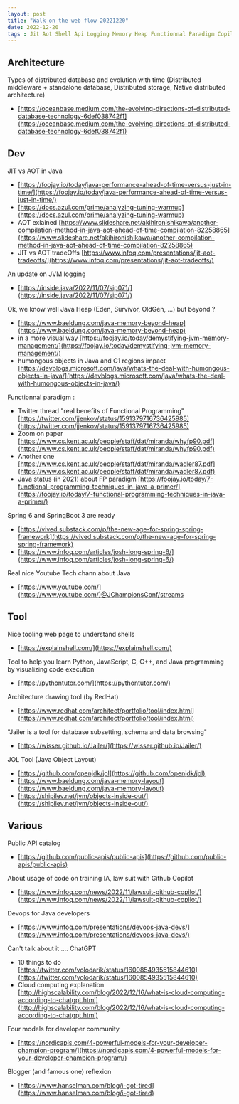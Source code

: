 ```yaml
---
layout: post
title: "Walk on the web flow 20221220"
date: 2022-12-20 
tags : Jit Aot Shell Api Logging Memory Heap Functionnal Paradigm Copilot Lawsuit Draw Architecture Spring Springboot Devops G1 Distributed Jailer Database Chatgpt Jol Layout Community Blog Jchampionconf Youtube
---
```


## Architecture  

Types of distributed database and evolution with time (Distributed middleware + standalone database, Distributed storage, Native distributed architecture)    
* [https://oceanbase.medium.com/the-evolving-directions-of-distributed-database-technology-6def038742f1](https://oceanbase.medium.com/the-evolving-directions-of-distributed-database-technology-6def038742f1)    


## Dev   

JIT vs AOT in Java    
* [https://foojay.io/today/java-performance-ahead-of-time-versus-just-in-time/](https://foojay.io/today/java-performance-ahead-of-time-versus-just-in-time/)   
* [https://docs.azul.com/prime/analyzing-tuning-warmup](https://docs.azul.com/prime/analyzing-tuning-warmup)    
* AOT exlained [https://www.slideshare.net/akihironishikawa/another-compilation-method-in-java-aot-ahead-of-time-compilation-82258865](https://www.slideshare.net/akihironishikawa/another-compilation-method-in-java-aot-ahead-of-time-compilation-82258865)  
* JIT vs AOT tradeOffs [https://www.infoq.com/presentations/jit-aot-tradeoffs/](https://www.infoq.com/presentations/jit-aot-tradeoffs/)        

An update on JVM logging   
* [https://inside.java/2022/11/07/sip071/](https://inside.java/2022/11/07/sip071/)   

Ok, we know well Java Heap (Eden, Survivor, OldGen, ...) but beyond ?   
* [https://www.baeldung.com/java-memory-beyond-heap](https://www.baeldung.com/java-memory-beyond-heap)    
* in a more visual way [https://foojay.io/today/demystifying-jvm-memory-management/](https://foojay.io/today/demystifying-jvm-memory-management/)    
* humongous objects in Java and G1 regions impact [https://devblogs.microsoft.com/java/whats-the-deal-with-humongous-objects-in-java/](https://devblogs.microsoft.com/java/whats-the-deal-with-humongous-objects-in-java/)    

Functionnal paradigm : 
* Twitter thread "real benefits of Functional Programming" [https://twitter.com/jjenkov/status/1591379716736425985](https://twitter.com/jjenkov/status/1591379716736425985)      
* Zoom on paper [https://www.cs.kent.ac.uk/people/staff/dat/miranda/whyfp90.pdf](https://www.cs.kent.ac.uk/people/staff/dat/miranda/whyfp90.pdf)    
* Another one [https://www.cs.kent.ac.uk/people/staff/dat/miranda/wadler87.pdf](https://www.cs.kent.ac.uk/people/staff/dat/miranda/wadler87.pdf)     
* Java status (in 2021) about FP paradigm [https://foojay.io/today/7-functional-programming-techniques-in-java-a-primer/](https://foojay.io/today/7-functional-programming-techniques-in-java-a-primer/)    

Spring 6 and SpringBoot 3 are ready    
* [https://vived.substack.com/p/the-new-age-for-spring-spring-framework](https://vived.substack.com/p/the-new-age-for-spring-spring-framework)   
* [https://www.infoq.com/articles/josh-long-spring-6/](https://www.infoq.com/articles/josh-long-spring-6/)   

Real nice Youtube Tech chann about Java 
* [https://www.youtube.com/](https://www.youtube.com/)@JChampionsConf/streams    

## Tool   

Nice tooling web page to understand shells   
* [https://explainshell.com/](https://explainshell.com/)    

Tool to help you learn Python, JavaScript, C, C++, and Java programming by visualizing code execution     
* [https://pythontutor.com/](https://pythontutor.com/)    

Architecture drawing tool (by RedHat)    
* [https://www.redhat.com/architect/portfolio/tool/index.html](https://www.redhat.com/architect/portfolio/tool/index.html)   

"Jailer is a tool for database subsetting, schema and data browsing"    
* [https://wisser.github.io/Jailer/](https://wisser.github.io/Jailer/)   

JOL Tool (Java Object Layout)     
* [https://github.com/openjdk/jol](https://github.com/openjdk/jol)    
* [https://www.baeldung.com/java-memory-layout](https://www.baeldung.com/java-memory-layout)   
* [https://shipilev.net/jvm/objects-inside-out/](https://shipilev.net/jvm/objects-inside-out/)   

## Various

Public API catalog    
* [https://github.com/public-apis/public-apis](https://github.com/public-apis/public-apis)    

About usage of code on training IA, law suit with Github Copilot    
* [https://www.infoq.com/news/2022/11/lawsuit-github-copilot/](https://www.infoq.com/news/2022/11/lawsuit-github-copilot/)    

Devops for Java developers    
* [https://www.infoq.com/presentations/devops-java-devs/](https://www.infoq.com/presentations/devops-java-devs/)    

Can't talk about it .... ChatGPT
* 10 things to do [https://twitter.com/volodarik/status/1600854935515844610](https://twitter.com/volodarik/status/1600854935515844610)  
* Cloud computing explanation [http://highscalability.com/blog/2022/12/16/what-is-cloud-computing-according-to-chatgpt.html](http://highscalability.com/blog/2022/12/16/what-is-cloud-computing-according-to-chatgpt.html)      

Four models for developer community   
* [https://nordicapis.com/4-powerful-models-for-your-developer-champion-program/](https://nordicapis.com/4-powerful-models-for-your-developer-champion-program/)   

Blogger (and famous one) reflexion    
* [https://www.hanselman.com/blog/i-got-tired](https://www.hanselman.com/blog/i-got-tired)   
